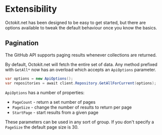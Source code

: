 # Extensibility

Octokit.net has been designed to be easy to get started, but there are options
available to tweak the default behaviour once you know the basics.

## Pagination

The GitHub API supports paging results whenever collections are returned.

By default, Octokit.net will fetch the entire set of data. Any method prefixed with
`GetAll*` now has an overload which accepts an `ApiOptions` parameter.

```csharp
var options = new ApiOptions();
var repositories = await client.Repository.GetAllForCurrent(options);
```

`ApiOptions` has a number of properties:

 - `PageCount` - return a set number of pages
 - `PageSize` - change the number of results to return per page
 - `StartPage` - start results from a given page

These parameters can be used in any sort of group. If you don't specify a
`PageSize` the default page size is 30.
